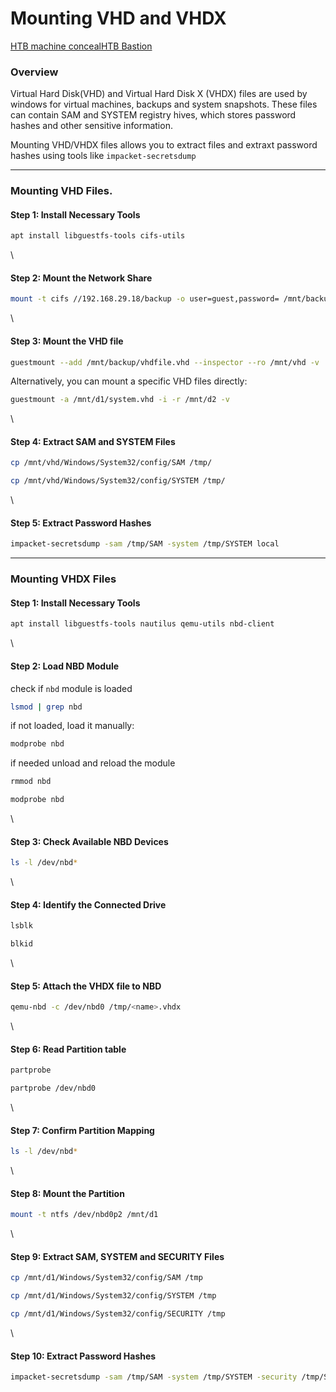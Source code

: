 # Mounting VHD and VHDX

[HTB machine conceal](https://www.hackthebox.com/machines/conceal)[HTB Bastion](https://www.hackthebox.com/machines/bastion)

### Overview

Virtual Hard Disk(VHD) and Virtual Hard Disk X (VHDX) files are used by windows for virtual machines, backups and system snapshots. These files can contain SAM and SYSTEM registry hives, which stores password hashes and other sensitive information.

Mounting VHD/VHDX files allows you to extract files and extraxt password hashes using tools like `impacket-secretsdump`

***

### Mounting VHD Files.

#### Step 1: Install Necessary Tools

```bash
apt install libguestfs-tools cifs-utils
```

\


#### Step 2: Mount the Network Share

```bash
mount -t cifs //192.168.29.18/backup -o user=guest,password= /mnt/backup
```

\


#### Step 3: Mount the VHD file

```bash
guestmount --add /mnt/backup/vhdfile.vhd --inspector --ro /mnt/vhd -v
```

Alternatively, you can mount a specific VHD files directly:

```bash
guestmount -a /mnt/d1/system.vhd -i -r /mnt/d2 -v
```

\


#### Step 4: Extract SAM and SYSTEM Files

```bash
cp /mnt/vhd/Windows/System32/config/SAM /tmp/
```

```bash
cp /mnt/vhd/Windows/System32/config/SYSTEM /tmp/

```

\


#### Step 5: Extract Password Hashes

```bash
impacket-secretsdump -sam /tmp/SAM -system /tmp/SYSTEM local
```

***

### Mounting VHDX Files

#### Step 1: Install Necessary Tools

```bash
apt install libguestfs-tools nautilus qemu-utils nbd-client
```

\


#### Step 2: Load NBD Module

check if `nbd` module is loaded

```bash
lsmod | grep nbd
```

if not loaded, load it manually:

```bash
modprobe nbd
```

if needed unload and reload the module

```bash
rmmod nbd
```

```bash
modprobe nbd
```

\


#### Step 3: Check Available NBD Devices

```bash
ls -l /dev/nbd*
```

\


#### Step 4: Identify the Connected Drive

```bash
lsblk
```

```bash
blkid
```

\


#### Step 5: Attach the VHDX file to NBD

```bash
qemu-nbd -c /dev/nbd0 /tmp/<name>.vhdx
```

\


#### Step 6: Read Partition table

```bash
partprobe
```

```bash
partprobe /dev/nbd0
```

\


#### Step 7: Confirm Partition Mapping

```bash
ls -l /dev/nbd*
```

\


#### Step 8: Mount the Partition

```bash
mount -t ntfs /dev/nbd0p2 /mnt/d1
```

\


#### Step 9: Extract SAM, SYSTEM and SECURITY Files

```bash
cp /mnt/d1/Windows/System32/config/SAM /tmp
```

```bash
cp /mnt/d1/Windows/System32/config/SYSTEM /tmp
```

```bash
cp /mnt/d1/Windows/System32/config/SECURITY /tmp
```

\


#### Step 10: Extract Password Hashes

```bash
impacket-secretsdump -sam /tmp/SAM -system /tmp/SYSTEM -security /tmp/SECURITY local
```
